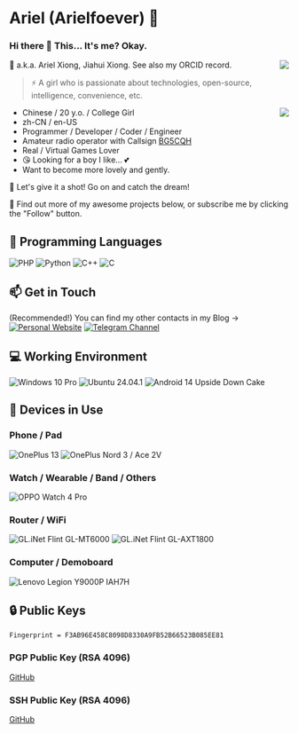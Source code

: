 # Ariel (Arielfoever) 🔭

### Hi there 👋 This... It's me? Okay.

<img align="right" src="https://github-readme-stats.vercel.app/api?username=Arielfoever&show_icons=true&hide_border=true&icon_color=000&title_color=000&include_all_commits_disable=false&count_private=true">

💬 a.k.a. Ariel Xiong, Jiahui Xiong. See also my ORCID record.
> ⚡ A girl who is passionate about technologies, open-source, intelligence, convenience, etc.

<img align="right" src="https://github-readme-stats.vercel.app/api/top-langs?username=Arielfoever&hide_border=true&title_color=000&layout=compact">

- Chinese / 20 y.o. / College Girl
- zh-CN / en-US
- Programmer / Developer / Coder / Engineer
- Amateur radio operator with Callsign [BG5CQH](https://www.qrz.com/db/BG5CQH)
- Real / Virtual Games Lover
- 😘 Looking for a boy I like... 💕
- Want to become more lovely and gently.



💖 Let's give it a shot! Go on and catch the dream!

🤔 Find out more of my awesome projects below, or subscribe me by clicking the "Follow" button.

## 🌱 Programming Languages

![PHP](https://img.shields.io/badge/-PHP-777bb4?style=flat-square&logo=PHP&logoColor=fff)
![Python](https://img.shields.io/badge/-Python-3776ab?style=flat-square&logo=python&logoColor=fff)
![C++](https://img.shields.io/badge/-C%2b%2b-00599c?style=flat-square&logo=C%2b%2b&logoColor=fff)
![C](https://img.shields.io/badge/-C-a8b9cc?style=flat-square&logo=C&logoColor=fff)

## 📫 Get in Touch

(Recommended!) You can find my other contacts in my Blog -> [![Personal Website](https://img.shields.io/badge/-StarRoad%20Blog-ff6550?style=flat-square&logo=bloglovin&logoColor=white&labelColor=ff6550)](https://www.ariels.xyz)
[![Telegram Channel](https://img.shields.io/badge/-Telegram%20Channel-3db6f1?style=flat-square&logo=Telegram&logoColor=white)](https://t.me/arielsxyz)

## 💻 Working Environment

![Windows 10 Pro](https://img.shields.io/badge/Windows%2010%20Pro-00adef?style=flat-square&logo=windows&logoColor=ffffff)
![Ubuntu 24.04.1](https://img.shields.io/badge/Ubuntu%2024.04-dd4814?style=flat-square&logo=ubuntu&logoColor=ffffff)
![Android 14 Upside Down Cake](https://img.shields.io/badge/Android%2014%20Upside%20Down%20Cake-3ddc84?style=flat-square&logo=android&logoColor=ffffff)

## 📱 Devices in Use

### Phone / Pad

![OnePlus 13](https://img.shields.io/badge/OnePlus%2013-f5010c?style=flat-square&logo=oneplus&logoColor=ffffff)
![OnePlus Nord 3 / Ace 2V](https://img.shields.io/badge/OnePlus%20Nord%203%20%2f%20Ace%202V-f5010c?style=flat-square&logo=oneplus&logoColor=ffffff)

### Watch / Wearable / Band / Others

![OPPO Watch 4 Pro](https://img.shields.io/badge/OPPO%20Watch%204%20Pro-0f743d?style=flat-square)

### Router / WiFi

![GL.iNet Flint GL-MT6000](https://img.shields.io/badge/GL.iNet%20Flint%20GL_MT6000-00DBB8?style=flat-square)
![GL.iNet Flint GL-AXT1800](https://img.shields.io/badge/GL.iNet%20Flint%20GL_AXT1800-00DBB8?style=flat-square)

### Computer / Demoboard

![Lenovo Legion Y9000P IAH7H](https://img.shields.io/badge/Lenovo%20Legion%20Y9000P%20IAH7H%20%2f%205%20Pro%2016IAH7H%20(82RF%20%2f%20i7%20%2f%203070%20Ti)-e2231a?style=flat-square&logo=lenovo&logoColor=ffffff)

## 🔒 Public Keys

```
Fingerprint = F3AB96E458C8098D8330A9FB52B66523B085EE81
```

### PGP Public Key (RSA 4096)

[GitHub](https://github.com/Arielfoever.gpg)

### SSH Public Key (RSA 4096)

[GitHub](https://github.com/Arielfoever.keys)
